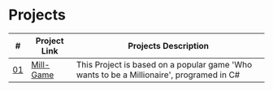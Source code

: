 # Projects
|      #      | Project Link | Projects Description|
| :---------: | ------------ | --------------------|
|      [01](https://github.com/venetiaqueen/Projects/tree/main/MillGame)    | [Mill-Game](https://github.com/venetiaqueen/Projects/tree/main/MillGame)| This Project is based on a popular game 'Who wants to be a Millionaire', programed in C#|
